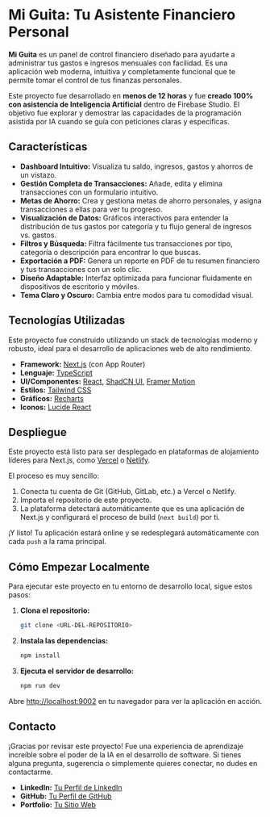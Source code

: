 # Mi Guita: Tu Asistente Financiero Personal

**Mi Guita** es un panel de control financiero diseñado para ayudarte a administrar tus gastos e ingresos mensuales con facilidad. Es una aplicación web moderna, intuitiva y completamente funcional que te permite tomar el control de tus finanzas personales.

Este proyecto fue desarrollado en **menos de 12 horas** y fue **creado 100% con asistencia de Inteligencia Artificial** dentro de Firebase Studio. El objetivo fue explorar y demostrar las capacidades de la programación asistida por IA cuando se guía con peticiones claras y específicas.

## Características

*   **Dashboard Intuitivo:** Visualiza tu saldo, ingresos, gastos y ahorros de un vistazo.
*   **Gestión Completa de Transacciones:** Añade, edita y elimina transacciones con un formulario intuitivo.
*   **Metas de Ahorro:** Crea y gestiona metas de ahorro personales, y asigna transacciones a ellas para ver tu progreso.
*   **Visualización de Datos:** Gráficos interactivos para entender la distribución de tus gastos por categoría y tu flujo general de ingresos vs. gastos.
*   **Filtros y Búsqueda:** Filtra fácilmente tus transacciones por tipo, categoría o descripción para encontrar lo que buscas.
*   **Exportación a PDF:** Genera un reporte en PDF de tu resumen financiero y tus transacciones con un solo clic.
*   **Diseño Adaptable:** Interfaz optimizada para funcionar fluidamente en dispositivos de escritorio y móviles.
*   **Tema Claro y Oscuro:** Cambia entre modos para tu comodidad visual.

## Tecnologías Utilizadas

Este proyecto fue construido utilizando un stack de tecnologías moderno y robusto, ideal para el desarrollo de aplicaciones web de alto rendimiento.

*   **Framework:** [Next.js](https://nextjs.org/) (con App Router)
*   **Lenguaje:** [TypeScript](https://www.typescriptlang.org/)
*   **UI/Componentes:** [React](https://reactjs.org/), [ShadCN UI](https://ui.shadcn.com/), [Framer Motion](https://www.framer.com/motion/)
*   **Estilos:** [Tailwind CSS](https://tailwindcss.com/)
*   **Gráficos:** [Recharts](https://recharts.org/)
*   **Iconos:** [Lucide React](https://lucide.dev/)

## Despliegue

Este proyecto está listo para ser desplegado en plataformas de alojamiento líderes para Next.js, como [Vercel](https://vercel.com/) o [Netlify](https://www.netlify.com/).

El proceso es muy sencillo:
1.  Conecta tu cuenta de Git (GitHub, GitLab, etc.) a Vercel o Netlify.
2.  Importa el repositorio de este proyecto.
3.  La plataforma detectará automáticamente que es una aplicación de Next.js y configurará el proceso de build (`next build`) por ti.

¡Y listo! Tu aplicación estará online y se redesplegará automáticamente con cada `push` a la rama principal.

## Cómo Empezar Localmente

Para ejecutar este proyecto en tu entorno de desarrollo local, sigue estos pasos:

1.  **Clona el repositorio:**
    ```bash
    git clone <URL-DEL-REPOSITORIO>
    ```

2.  **Instala las dependencias:**
    ```bash
    npm install
    ```

3.  **Ejecuta el servidor de desarrollo:**
    ```bash
    npm run dev
    ```

Abre [http://localhost:9002](http://localhost:9002) en tu navegador para ver la aplicación en acción.

## Contacto

¡Gracias por revisar este proyecto! Fue una experiencia de aprendizaje increíble sobre el poder de la IA en el desarrollo de software. Si tienes alguna pregunta, sugerencia o simplemente quieres conectar, no dudes en contactarme.

*   **LinkedIn:** [Tu Perfil de LinkedIn](https://www.linkedin.com/in/tu-usuario/)
*   **GitHub:** [Tu Perfil de GitHub](https://github.com/tu-usuario)
*   **Portfolio:** [Tu Sitio Web](https://tu-sitio-web.com)
